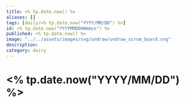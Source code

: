 ```yaml
---
title: <% tp.date.now() %>
aliases: []
tags: [daily/<% tp.date.now("YYYY/MM/DD") %>]
id: <% tp.date.now("YYYYMMDDHHmmss") %>
published: <% tp.date.now() %>
image: "../../assets/images/svg/undraw/undraw_scrum_board.svg"
description:
category: dairy
---
```


# <% tp.date.now("YYYY/MM/DD") %>
